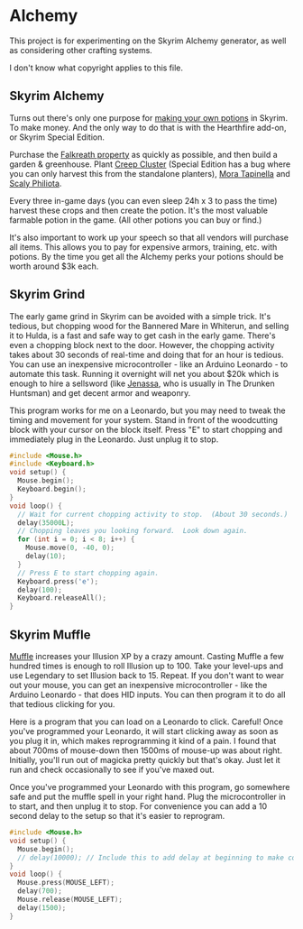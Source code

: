 # Alchemy

This project is for experimenting on the Skyrim Alchemy generator, as well as considering other crafting systems.

I don't know what copyright applies to this file.

## Skyrim Alchemy

Turns out there's only one purpose for [making your own potions](https://en.uesp.net/wiki/Skyrim:Alchemy) in Skyrim.  To make money.  And the only way to do that is with the Hearthfire add-on, or Skyrim Special Edition.

Purchase the [Falkreath property](https://en.uesp.net/wiki/Skyrim:Lakeview_Manor) as quickly as possible, and then build a garden & greenhouse.  Plant [Creep Cluster](https://en.uesp.net/wiki/Skyrim:Creep_Cluster) (Special Edition has a bug where you can only harvest this from the standalone planters), [Mora Tapinella](https://en.uesp.net/wiki/Skyrim:Mora_Tapinella) and [Scaly Philiota](https://en.uesp.net/wiki/Skyrim:Scaly_Pholiota).

Every three in-game days (you can even sleep 24h x 3 to pass the time) harvest these crops and then create the potion.  It's the most valuable farmable potion in the game.  (All other potions you can buy or find.)

It's also important to work up your speech so that all vendors will purchase all items.  This allows you to pay for expensive armors, training, etc. with potions.  By the time you get all the Alchemy perks your potions should be worth around $3k each.

## Skyrim Grind

The early game grind in Skyrim can be avoided with a simple trick.  It's tedious, but chopping wood for the Bannered Mare in Whiterun, and selling it to Hulda, is a fast and safe way to get cash in the early game.  There's even a chopping block next to the door.  However, the chopping activity takes about 30 seconds of real-time and doing that for an hour is tedious.  You can use an inexpensive microcontroller - like an Arduino Leonardo - to automate this task.  Running it overnight will net you about $20k which is enough to hire a sellsword (like [Jenassa](https://en.uesp.net/wiki/Skyrim:Jenassa), who is usually in The Drunken Huntsman) and get decent armor and weaponry.

This program works for me on a Leonardo, but you may need to tweak the timing and movement for your system.  Stand in front of the woodcutting block with your cursor on the block itself.  Press "E" to start chopping and immediately plug in the Leonardo.  Just unplug it to stop.

```C
#include <Mouse.h>
#include <Keyboard.h>
void setup() {
  Mouse.begin();
  Keyboard.begin();
}
void loop() {
  // Wait for current chopping activity to stop.  (About 30 seconds.)
  delay(35000L);
  // Chopping leaves you looking forward.  Look down again.
  for (int i = 0; i < 8; i++) {
    Mouse.move(0, -40, 0);
    delay(10);
  }
  // Press E to start chopping again.
  Keyboard.press('e');
  delay(100);
  Keyboard.releaseAll();
}
```

## Skyrim Muffle

[Muffle](https://en.uesp.net/wiki/Skyrim:Muffle_(effect)) increases your Illusion XP by a crazy amount.  Casting Muffle a few hundred times is enough to roll Illusion up to 100.  Take your level-ups and use Legendary to set Illusion back to 15.  Repeat.  If you don't want to wear out your mouse, you can get an inexpensive microcontroller - like the Arduino Leonardo - that does HID inputs.  You can then program it to do all that tedious clicking for you.

Here is a program that you can load on a Leonardo to click.  Careful!  Once you've programmed your Leonardo, it will start clicking away as soon as you plug it in, which makes reprogramming it kind of a pain.  I found that about 700ms of mouse-down then 1500ms of mouse-up was about right.  Initially, you'll run out of magicka pretty quickly but that's okay.  Just let it run and check occasionally to see if you've maxed out.

Once you've programmed your Leonardo with this program, go somewhere safe and put the muffle spell in your right hand.  Plug the microcontroller in to start, and then unplug it to stop.  For convenience you can add a 10 second delay to the setup so that it's easier to reprogram.

```C
#include <Mouse.h>
void setup() {
  Mouse.begin();
  // delay(10000); // Include this to add delay at beginning to make controller easier to reprogram.
}
void loop() {
  Mouse.press(MOUSE_LEFT);
  delay(700);
  Mouse.release(MOUSE_LEFT);
  delay(1500);
}
```
